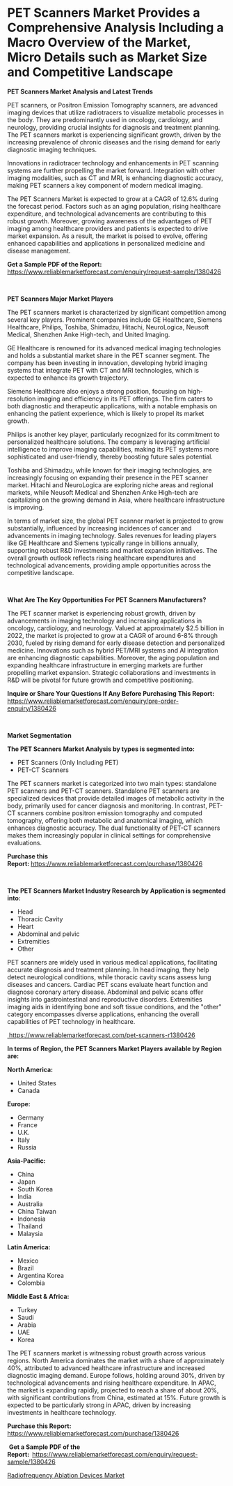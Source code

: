 <p><h1>PET Scanners Market Provides a Comprehensive Analysis Including a Macro Overview of the Market, Micro Details such as Market Size and Competitive Landscape</h1></p><p><strong>PET Scanners Market Analysis and Latest Trends</strong></p>
<p><p>PET scanners, or Positron Emission Tomography scanners, are advanced imaging devices that utilize radiotracers to visualize metabolic processes in the body. They are predominantly used in oncology, cardiology, and neurology, providing crucial insights for diagnosis and treatment planning. The PET scanners market is experiencing significant growth, driven by the increasing prevalence of chronic diseases and the rising demand for early diagnostic imaging techniques. </p><p>Innovations in radiotracer technology and enhancements in PET scanning systems are further propelling the market forward. Integration with other imaging modalities, such as CT and MRI, is enhancing diagnostic accuracy, making PET scanners a key component of modern medical imaging.</p><p>The PET Scanners Market is expected to grow at a CAGR of 12.6% during the forecast period. Factors such as an aging population, rising healthcare expenditure, and technological advancements are contributing to this robust growth. Moreover, growing awareness of the advantages of PET imaging among healthcare providers and patients is expected to drive market expansion. As a result, the market is poised to evolve, offering enhanced capabilities and applications in personalized medicine and disease management.</p></p>
<p><strong>Get a Sample PDF of the Report:&nbsp;</strong> <a href="https://www.reliablemarketforecast.com/enquiry/request-sample/1380426?utm_campaign=2886&utm_medium=2&utm_source=Github&utm_content=ia&utm_term=04032025&utm_id=pet-scanners">https://www.reliablemarketforecast.com/enquiry/request-sample/1380426</a></p>
<p>&nbsp;</p>
<p><strong>PET Scanners Major Market Players</strong></p>
<p><p>The PET scanners market is characterized by significant competition among several key players. Prominent companies include GE Healthcare, Siemens Healthcare, Philips, Toshiba, Shimadzu, Hitachi, NeuroLogica, Neusoft Medical, Shenzhen Anke High-tech, and United Imaging. </p><p>GE Healthcare is renowned for its advanced medical imaging technologies and holds a substantial market share in the PET scanner segment. The company has been investing in innovation, developing hybrid imaging systems that integrate PET with CT and MRI technologies, which is expected to enhance its growth trajectory.</p><p>Siemens Healthcare also enjoys a strong position, focusing on high-resolution imaging and efficiency in its PET offerings. The firm caters to both diagnostic and therapeutic applications, with a notable emphasis on enhancing the patient experience, which is likely to propel its market growth.</p><p>Philips is another key player, particularly recognized for its commitment to personalized healthcare solutions. The company is leveraging artificial intelligence to improve imaging capabilities, making its PET systems more sophisticated and user-friendly, thereby boosting future sales potential.</p><p>Toshiba and Shimadzu, while known for their imaging technologies, are increasingly focusing on expanding their presence in the PET scanner market. Hitachi and NeuroLogica are exploring niche areas and regional markets, while Neusoft Medical and Shenzhen Anke High-tech are capitalizing on the growing demand in Asia, where healthcare infrastructure is improving.</p><p>In terms of market size, the global PET scanner market is projected to grow substantially, influenced by increasing incidences of cancer and advancements in imaging technology. Sales revenues for leading players like GE Healthcare and Siemens typically range in billions annually, supporting robust R&D investments and market expansion initiatives. The overall growth outlook reflects rising healthcare expenditures and technological advancements, providing ample opportunities across the competitive landscape.</p></p>
<p>&nbsp;</p>
<p><strong>What Are The Key Opportunities For PET Scanners Manufacturers?</strong></p>
<p><p>The PET scanner market is experiencing robust growth, driven by advancements in imaging technology and increasing applications in oncology, cardiology, and neurology. Valued at approximately $2.5 billion in 2022, the market is projected to grow at a CAGR of around 6-8% through 2030, fueled by rising demand for early disease detection and personalized medicine. Innovations such as hybrid PET/MRI systems and AI integration are enhancing diagnostic capabilities. Moreover, the aging population and expanding healthcare infrastructure in emerging markets are further propelling market expansion. Strategic collaborations and investments in R&D will be pivotal for future growth and competitive positioning.</p></p>
<p><strong>Inquire or Share Your Questions If Any Before Purchasing This Report:</strong> <a href="https://www.reliablemarketforecast.com/enquiry/pre-order-enquiry/1380426?utm_campaign=2886&utm_medium=2&utm_source=Github&utm_content=ia&utm_term=04032025&utm_id=pet-scanners">https://www.reliablemarketforecast.com/enquiry/pre-order-enquiry/1380426</a></p>
<p>&nbsp;</p>
<p><strong>Market Segmentation</strong></p>
<p><strong>The PET Scanners Market Analysis by types is segmented into:</strong></p>
<p><ul><li>PET Scanners (Only Including PET)</li><li>PET-CT Scanners</li></ul></p>
<p><p>The PET scanners market is categorized into two main types: standalone PET scanners and PET-CT scanners. Standalone PET scanners are specialized devices that provide detailed images of metabolic activity in the body, primarily used for cancer diagnosis and monitoring. In contrast, PET-CT scanners combine positron emission tomography and computed tomography, offering both metabolic and anatomical imaging, which enhances diagnostic accuracy. The dual functionality of PET-CT scanners makes them increasingly popular in clinical settings for comprehensive evaluations.</p></p>
<p><strong>Purchase this Report:&nbsp;</strong><a href="https://www.reliablemarketforecast.com/purchase/1380426?utm_campaign=2886&utm_medium=2&utm_source=Github&utm_content=ia&utm_term=04032025&utm_id=pet-scanners">https://www.reliablemarketforecast.com/purchase/1380426</a></p>
<p>&nbsp;</p>
<p><strong>The PET Scanners Market Industry Research by Application is segmented into:</strong></p>
<p><ul><li>Head</li><li>Thoracic Cavity</li><li>Heart</li><li>Abdominal and pelvic</li><li>Extremities</li><li>Other</li></ul></p>
<p><p>PET scanners are widely used in various medical applications, facilitating accurate diagnosis and treatment planning. In head imaging, they help detect neurological conditions, while thoracic cavity scans assess lung diseases and cancers. Cardiac PET scans evaluate heart function and diagnose coronary artery disease. Abdominal and pelvic scans offer insights into gastrointestinal and reproductive disorders. Extremities imaging aids in identifying bone and soft tissue conditions, and the "other" category encompasses diverse applications, enhancing the overall capabilities of PET technology in healthcare.</p></p>
<p><a href="https://www.reliablemarketforecast.com/pet-scanners-r1380426?utm_campaign=2886&utm_medium=2&utm_source=Github&utm_content=ia&utm_term=04032025&utm_id=pet-scanners">&nbsp;https://www.reliablemarketforecast.com/pet-scanners-r1380426</a></p>
<p><strong>In terms of Region, the PET Scanners Market Players available by Region are:</strong></p>
<p>
    <p> <strong> North America: </strong>
        <ul>
            <li>United States</li>
            <li>Canada</li>
        </ul>
        </p> 
    <p> <strong> Europe: </strong>
        <ul>
            <li>Germany</li>
            <li>France</li>
            <li>U.K.</li>
            <li>Italy</li>
            <li>Russia</li>
        </ul>
        </p> 
    <p> <strong> Asia-Pacific: </strong>
        <ul>
            <li>China</li>
            <li>Japan</li>
            <li>South Korea</li>
            <li>India</li>
            <li>Australia</li>
            <li>China Taiwan</li>
            <li>Indonesia</li>
            <li>Thailand</li>
            <li>Malaysia</li>
        </ul>
        </p> 
    <p> <strong> Latin America: </strong>
        <ul>
            <li>Mexico</li>
            <li>Brazil</li>
            <li>Argentina Korea</li>
            <li>Colombia</li>
        </ul>
        </p> 
    <p> <strong> Middle East & Africa: </strong>
        <ul>
            <li>Turkey</li>
            <li>Saudi</li>
            <li>Arabia</li>
            <li>UAE</li>
            <li>Korea</li>
        </ul>
    </p>
    </p>
<p><p>The PET scanners market is witnessing robust growth across various regions. North America dominates the market with a share of approximately 40%, attributed to advanced healthcare infrastructure and increased diagnostic imaging demand. Europe follows, holding around 30%, driven by technological advancements and rising healthcare expenditure. In APAC, the market is expanding rapidly, projected to reach a share of about 20%, with significant contributions from China, estimated at 15%. Future growth is expected to be particularly strong in APAC, driven by increasing investments in healthcare technology.</p></p>
<p><strong>Purchase this Report: </strong><a href="https://www.reliablemarketforecast.com/purchase/1380426?utm_campaign=2886&utm_medium=2&utm_source=Github&utm_content=ia&utm_term=04032025&utm_id=pet-scanners">https://www.reliablemarketforecast.com/purchase/1380426</a></p>
<p>&nbsp;<strong>Get a Sample PDF of the Report:&nbsp;&nbsp;</strong><a href="https://www.reliablemarketforecast.com/enquiry/request-sample/1380426?utm_campaign=2886&utm_medium=2&utm_source=Github&utm_content=ia&utm_term=04032025&utm_id=pet-scanners">https://www.reliablemarketforecast.com/enquiry/request-sample/1380426</a></p>
<p><strong></strong></p>
<p><p><a href="https://github.com/aidelndasse/Market-Research-Report-List-1/blob/main/radiofrequency-ablation-devices-market.md?utm_campaign=2886&utm_medium=2&utm_source=Github&utm_content=ia&utm_term=04032025&utm_id=pet-scanners">Radiofrequency Ablation Devices Market</a></p></p>
